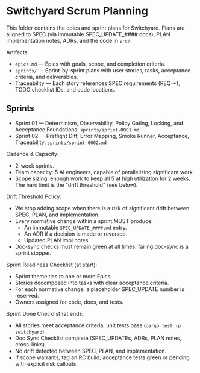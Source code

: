 # Switchyard Scrum Planning

This folder contains the epics and sprint plans for Switchyard. Plans are aligned to SPEC (via immutable SPEC_UPDATE_#### docs), PLAN implementation notes, ADRs, and the code in `src/`.

Artifacts:

- `epics.md` — Epics with goals, scope, and completion criteria.
- `sprints/` — Sprint-by-sprint plans with user stories, tasks, acceptance criteria, and deliverables.
- Traceability — Each story references SPEC requirements (REQ-*), TODO checklist IDs, and code locations.

## Sprints

- Sprint 01 — Determinism, Observability, Policy Gating, Locking, and Acceptance Foundations: `sprints/sprint-0001.md`
- Sprint 02 — Preflight Diff, Error Mapping, Smoke Runner, Acceptance, Traceability: `sprints/sprint-0002.md`

Cadence & Capacity:

- 2-week sprints.
- Team capacity: 5 AI engineers, capable of parallelizing significant work.
- Scope sizing: enough work to keep all 5 at high utilization for 2 weeks. The hard limit is the "drift threshold" (see below).

Drift Threshold Policy:

- We stop adding scope when there is a risk of significant drift between SPEC, PLAN, and implementation.
- Every normative change within a sprint MUST produce:
  - An immutable `SPEC_UPDATE_####.md` entry.
  - An ADR if a decision is made or reversed.
  - Updated PLAN impl notes.
- Doc-sync checks must remain green at all times; failing doc-sync is a sprint stopper.

Sprint Readiness Checklist (at start):

- Sprint theme ties to one or more Epics.
- Stories decomposed into tasks with clear acceptance criteria.
- For each normative change, a placeholder SPEC_UPDATE number is reserved.
- Owners assigned for code, docs, and tests.

Sprint Done Checklist (at end):

- All stories meet acceptance criteria; unit tests pass (`cargo test -p switchyard`).
- Doc Sync Checklist complete (SPEC_UPDATEs, ADRs, PLAN notes, cross-links).
- No drift detected between SPEC, PLAN, and implementation.
- If scope warrants, tag an RC build; acceptance tests green or pending with explicit risk callouts.
